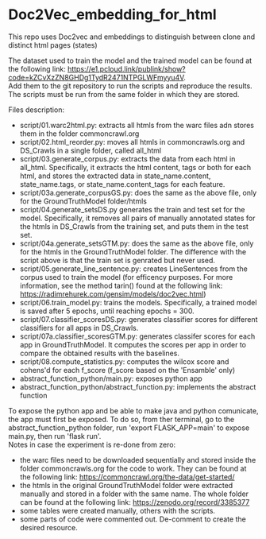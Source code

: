 # Doc2Vec_embedding_for_html
This repo uses Doc2vec and embeddings to distinguish between clone and distinct html pages (states) <br>

The dataset used to train the model and the trained model can be found at the following link: https://e1.pcloud.link/publink/show?code=kZCvXzZN8GHDg1TydR2471NTPGLWFmyyu4V. <br> Add them to the git repository to run the scripts and reproduce the results. The scripts must be run from the same folder in which they are stored. <br>

Files description:<br>
- script/01.warc2html.py: extracts all htmls from the warc files adn stores them in the folder commoncrawl.org
- script/02.html_reorder.py: moves all htmls in commoncrawls.org and DS_Crawls in a single folder, called all_html
- script/03.generate_corpus.py: extracts the data from each html in all_html. Specifically, it extracts the html content, tags or both for each html, and stores the extracted data in state_name.content, state_name.tags, or state_name.content_tags for each feature.
- script/03a.generate_corpusGS.py: does the same as the above file, only for the GroundTruthModel folder/htmls
- script/04.generate_setsDS.py generates the train and test set for the model. Specifically, it removes all pairs of manually annotated states for the htmls in DS_Crawls from the training set, and puts them in the test set.
- script/04a.generate_setsGTM.py: does the same as the above file, only for the htmls in the GroundTruthModel folder. The difference with the script above is that the train set is genrated but never used.
- script/05.generate_line_sentence.py: creates LineSentences from the corpus used to train the model (for efficency purposes. For more information, see the method tarin() found at the following link: https://radimrehurek.com/gensim/models/doc2vec.html)
- script/06.train_model.py: trains the models. Specifically, a trained model is saved after 5 epochs, until reaching epochs = 300.
- script/07.classifier_scoresDS.py: generates classifier scores for different classifiers for all apps in DS_Crawls. 
- script/07a.classifier_scoresGTM.py: generates classifer scores for each app in GroundTruthModel. It computes the scores per app in order to compare the obtained results with the baselines.
- script/08.compute_statistics.py: computes the wilcox score and cohens'd for each f_score (f_score based on the 'Ensamble' only) 
- abstract_function_python/main.py: exposes python app
- abstract_function_python/abstract_function.py: implements the abstract function <br>

To expose the python app and be able to make java and python comunicate, the app must first be exposed. To do so, from ther terminal, go to the abstract_function_python folder, run 'export FLASK_APP=main' to expose main.py, then run 'flask run'. 
<br>
Notes in case the experiment is re-done from zero: <br>
- the warc files need to be downloaded sequentially and stored inside the folder commoncrawls.org for the code to work. They can be found at the following link: https://commoncrawl.org/the-data/get-started/ <br>
- the htmls in the original GroundTruthModel folder were extracted manually and stored in a folder with the same name. The whole folder can be found at the following link: https://zenodo.org/record/3385377 <br>
- some tables were created manually, others with the scripts. <br>
- some parts of code were commented out. De-comment to create the desired resource.

